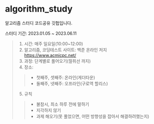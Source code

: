 # algorithm_study
알고리즘 스터디 코드공유 깃헙입니다.

스터디 기간: 2023.01.05 ~ 2023.06.11

> 1. 시간: 매주 일요일(10:00~12:00)
> 2. 알고리즘, 코딩테스트 사이트: 백준 온라인 저지 https://www.acmicpc.net/
> 3. 과정: 단계별로 풀어오기(절취선 까지)
> 4. 장소: 
> > + 첫째주, 셋째주: 온라인(게더타운) 
> > + 둘째주, 넷째주: 오프라인(구로역 할리스)
> 5. 규칙
> > + 불참시, 최소 하루 전에 말하기
> > +  지각하지 않기
> > +  과제 해오기(못 풀었으면, 어떤 방향성을 잡아서 해결하려했는지)
